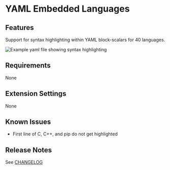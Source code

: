 # YAML Embedded Languages

## Features

Support for syntax highlighting within YAML block-scalars for 40 languages.

![Example yaml file showing syntax highlighting](https://raw.githubusercontent.com/harrydowning/yaml-embedded-languages/master/example.png)

## Requirements

None

## Extension Settings

None

## Known Issues

- First line of C, C++, and pip do not get highlighted

## Release Notes

See [CHANGELOG](CHANGELOG.md)
